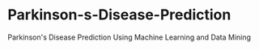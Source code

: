 # Parkinson-s-Disease-Prediction
Parkinson's Disease Prediction Using Machine Learning and Data Mining
